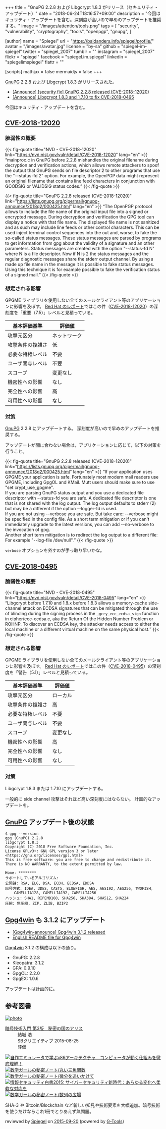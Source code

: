 +++
title = "GnuPG 2.2.8 および Libgcrypt 1.8.3 がリリース（セキュリティ・アップデート）"
date = "2018-06-24T18:16:57+09:00"
description = "今回はキュリティ・アップデートを含む。深刻度が高いので早めのアップデートを推奨する。"
image = "/images/attention/tools.png"
tags = [
  "security",
  "vulnerability",
  "cryptography",
  "tools",
  "openpgp",
  "gnupg",
]

[author]
  name      = "Spiegel"
  url       = "https://baldanders.info/spiegel/profile/"
  avatar    = "/images/avatar.jpg"
  license   = "by-sa"
  github    = "spiegel-im-spiegel"
  twitter   = "spiegel_2007"
  tumblr    = ""
  instagram = "spiegel_2007"
  flickr    = "spiegel"
  facebook  = "spiegel.im.spiegel"
  linkedin  = "spiegelimspiegel"
  flattr    = ""

[scripts]
  mathjax = false
  mermaidjs = false
+++

[GnuPG] 2.2.8 および Libgcrypt 1.8.3 がリリースされた。

- [[Announce] [security fix] GnuPG 2.2.8 released (CVE-2018-12020)](https://lists.gnupg.org/pipermail/gnupg-announce/2018q2/000425.html)
- [[Announce] Libgcrypt 1.8.3 and 1.7.10 to fix CVE-2018-0495](https://lists.gnupg.org/pipermail/gnupg-announce/2018q2/000426.html)

今回はキュリティ・アップデートを含む。

## [CVE-2018-12020]

### 脆弱性の概要

{{< fig-quote title="NVD - CVE-2018-12020" link="https://nvd.nist.gov/vuln/detail/CVE-2018-12020" lang="en" >}}
<q>mainproc.c in GnuPG before 2.2.8 mishandles the original filename during decryption and verification actions, which allows remote attackers to spoof the output that GnuPG sends on file descriptor 2 to other programs that use the "--status-fd 2" option. For example, the OpenPGP data might represent an original filename that contains line feed characters in conjunction with GOODSIG or VALIDSIG status codes.</q>
{{< /fig-quote >}}

{{< fig-quote title="GnuPG 2.2.8 released (CVE-2018-12020)" link="https://lists.gnupg.org/pipermail/gnupg-announce/2018q2/000425.html" lang="en" >}}
<q>The OpenPGP protocol allows to include the file name of the original
input file into a signed or encrypted message.  During decryption and
verification the GPG tool can display a notice with that file name.  The
displayed file name is not sanitized and as such may include line feeds
or other control characters.  This can be used inject terminal control
sequences into the out and, worse, to fake the so-called status
messages.  These status messages are parsed by programs to get
information from gpg about the validity of a signature and an other
parameters.  Status messages are created with the option "--status-fd N"
where N is a file descriptor.  Now if N is 2 the status messages and the
regular diagnostic messages share the stderr output channel.  By using a
made up file name in the message it is possible to fake status messages.
Using this technique it is for example possible to fake the verification
status of a signed mail.</q>
{{< /fig-quote >}}

### 想定される影響

GPGME ライブラリを使用しない全てのメールクライアント等のアプリケーションに影響を及ぼす。
[Red Hat のレポート](https://access.redhat.com/security/cve/cve-2018-12020)ではこの件（[CVE-2018-12020]）の深刻度を「重要（7.5）」レベルと見積っている。

| 基本評価基準     | 評価値       |
| ---------------- | ------------ |
| 攻撃元区分       | ネットワーク |
| 攻撃条件の複雑さ | 低           |
| 必要な特権レベル | 不要         |
| ユーザ関与レベル | 不要         |
| スコープ         | 変更なし     |
| 機密性への影響   | なし         |
| 完全性への影響   | 高           |
| 可用性への影響   | なし         |

### 対策

[GnuPG] 2.2.8 にアップデートする。
深刻度が高いので早めのアップデートを推奨する。

アップデートが間に合わない場合は，アプリケーションに応じて，以下の対策を行うこと。

{{< fig-quote title="GnuPG 2.2.8 released (CVE-2018-12020)" link="https://lists.gnupg.org/pipermail/gnupg-announce/2018q2/000425.html" lang="en" >}}
<q>If your application uses GPGME your application is safe.  Fortunately most modern mail readers use GPGME, including GpgOL and KMail.  Mutt users should make sure to use "set crypt_use_gpgme".<br>
If you are parsing GnuPG status output and you use a dedicated file descriptor with --status-fd you are safe.  A dedicated file descriptor is one that is not shared with the log output.  The log output defaults to stderr (2) but may be a different if the option --logger-fd is used.<br>
If you are not using --verbose you are safe.  But take care: --verbose might be specified in the config file.  As a short term mitigation or if you can't immediately upgrade to the latest versions, you can add --no-verbose to the invocation of gpg.<br>
Another short term mitigation is to redirect the log output to a different file: For example "--log-file /dev/null".</q>
{{< /fig-quote >}}

`verbose` オプションを外すのが手っ取り早いかな。

## [CVE-2018-0495]

### 脆弱性の概要

{{< fig-quote title="NVD - CVE-2018-0495" link="https://nvd.nist.gov/vuln/detail/CVE-2018-0495" lang="en" >}}
<q>Libgcrypt before 1.7.10 and 1.8.x before 1.8.3 allows a memory-cache side-channel attack on ECDSA signatures that can be mitigated through the use of blinding during the signing process in the `_gcry_ecc_ecdsa_sign` function in cipher/ecc-ecdsa.c, aka the Return Of the Hidden Number Problem or ROHNP. To discover an ECDSA key, the attacker needs access to either the local machine or a different virtual machine on the same physical host.</q>
{{< /fig-quote >}}

### 想定される影響

GPGME ライブラリを使用しない全てのメールクライアント等のアプリケーションに影響を及ぼす。
[Red Hat のレポート](https://access.redhat.com/security/cve/cve-2018-0495)ではこの件（[CVE-2018-0495]）の深刻度を「警告（5.1）」レベルと見積っている。

| 基本評価基準     | 評価値   |
| ---------------- | -------- |
| 攻撃元区分       | ローカル |
| 攻撃条件の複雑さ | 高       |
| 必要な特権レベル | 不要     |
| ユーザ関与レベル | 不要     |
| スコープ         | 変更なし |
| 機密性への影響   | 高       |
| 完全性への影響   | なし     |
| 可用性への影響   | なし     |


### 対策

Libgcrypt 1.8.3 または 1.7.10 にアップデートする。

一般的に side channel 攻撃はそれほど高い深刻度にはならない。
計画的なアップデートを。

## [GnuPG] アップデート後の状態

```text
$ gpg --version
gpg (GnuPG) 2.2.8
libgcrypt 1.8.3
Copyright (C) 2018 Free Software Foundation, Inc.
License GPLv3+: GNU GPL version 3 or later <https://gnu.org/licenses/gpl.html>
This is free software: you are free to change and redistribute it.
There is NO WARRANTY, to the extent permitted by law.

Home: ********
サポートしているアルゴリズム:
公開鍵: RSA, ELG, DSA, ECDH, ECDSA, EDDSA
暗号方式: IDEA, 3DES, CAST5, BLOWFISH, AES, AES192, AES256, TWOFISH,
    CAMELLIA128, CAMELLIA192, CAMELLIA256
ハッシュ: SHA1, RIPEMD160, SHA256, SHA384, SHA512, SHA224
圧縮: 無圧縮, ZIP, ZLIB, BZIP2
```

## [Gpg4win] も 3.1.2 にアップデート

- [[Gpg4win-announce] Gpg4win 3.1.2 released](http://lists.wald.intevation.org/pipermail/gpg4win-announce/2018-June/000079.html)
- [English README file for Gpg4win](https://files.gpg4win.org/README-3.1.2.en.txt)

[Gpg4win] 3.1.2 の構成は以下の通り。

- GnuPG:          2.2.8
- Kleopatra:      3.1.2
- GPA:            0.9.10
- GpgOL:          2.2.0
- GpgEX:          1.0.6

アップデートは計画的に。

[GnuPG]: https://gnupg.org/ "The GNU Privacy Guard"
[CVE-2018-12020]: https://nvd.nist.gov/vuln/detail/CVE-2018-12020 "NVD - CVE-2018-12020"
[CVE-2018-0495]: https://nvd.nist.gov/vuln/detail/CVE-2018-0495 "NVD - CVE-2018-0495"
[Gpg4win]: https://www.gpg4win.org/ "Gpg4win - Secure email and file encryption with GnuPG for Windows"

## 参考図書

<div class="hreview" ><a class="item url" href="http://www.amazon.co.jp/exec/obidos/ASIN/B015643CPE/baldandersinf-22/"><img src="http://ecx.images-amazon.com/images/I/51t6yHHVwEL._SL160_.jpg" alt="photo" class="photo"  /></a><dl ><dt class="fn"><a class="item url" href="http://www.amazon.co.jp/exec/obidos/ASIN/B015643CPE/baldandersinf-22/">暗号技術入門 第3版　秘密の国のアリス</a></dt><dd>結城 浩 </dd><dd>SBクリエイティブ 2015-08-25</dd><dd>評価<abbr class="rating" title="5"><img src="http://g-images.amazon.com/images/G/01/detail/stars-5-0.gif" alt="" /></abbr> </dd></dl><p class="similar"><a href="http://www.amazon.co.jp/exec/obidos/ASIN/B0148FQNVC/baldandersinf-22/" target="_top"><img src="http://images.amazon.com/images/P/B0148FQNVC.09._SCTHUMBZZZ_.jpg"  alt="自作エミュレータで学ぶx86アーキテクチャ　コンピュータが動く仕組みを徹底理解！"  /></a> <a href="http://www.amazon.co.jp/exec/obidos/ASIN/B00W6NCLJM/baldandersinf-22/" target="_top"><img src="http://images.amazon.com/images/P/B00W6NCLJM.09._SCTHUMBZZZ_.jpg"  alt="数学ガールの秘密ノート/丸い三角関数"  /></a> <a href="http://www.amazon.co.jp/exec/obidos/ASIN/B00Y9EYOIW/baldandersinf-22/" target="_top"><img src="http://images.amazon.com/images/P/B00Y9EYOIW.09._SCTHUMBZZZ_.jpg"  alt="数学ガールの秘密ノート/微分を追いかけて"  /></a> <a href="http://www.amazon.co.jp/exec/obidos/ASIN/B012BYBTZC/baldandersinf-22/" target="_top"><img src="http://images.amazon.com/images/P/B012BYBTZC.09._SCTHUMBZZZ_.jpg"  alt="情報セキュリティ白書2015: サイバーセキュリティ新時代：あらゆる変化へ柔軟な対応を"  /></a> <a href="http://www.amazon.co.jp/exec/obidos/ASIN/B00W6NCLL0/baldandersinf-22/" target="_top"><img src="http://images.amazon.com/images/P/B00W6NCLL0.09._SCTHUMBZZZ_.jpg"  alt="数学ガールの秘密ノート/数列の広場"  /></a> </p>
<p class="description">SHA-3 や Bitcoin/Blockchain など新しい知見や技術要素を大幅追加。暗号技術を使うだけならこれ1冊でとりあえず無問題。</p>
<p class="gtools" >reviewed by <a href='#maker' class='reviewer'>Spiegel</a> on <abbr class="dtreviewed" title="2015-09-20">2015-09-20</abbr> (powered by <a href="http://www.goodpic.com/mt/aws/index.html" >G-Tools</a>)</p>
</div>

